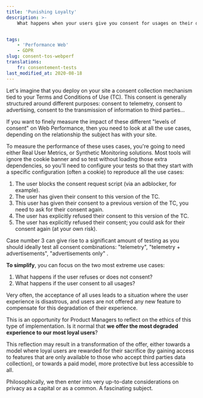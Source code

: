 ```yaml
---
title: 'Punishing Loyalty'
description: >-
    What happens when your users give you consent for usages on their data? Quite often, their Quality of Service deteriorates…


tags:
    - 'Performance Web'
    - GDPR
slug: consent-tos-webperf
translations:
    fr: consentement-tests
last_modified_at: 2020-08-18
---
```


Let's imagine that you deploy on your site a consent collection mechanism tied to your Terms and Conditions of Use (TC). This consent is generally structured around different purposes: consent to telemetry, consent to advertising, consent to the transmission of information to third parties...

If you want to finely measure the impact of these different "levels of consent" on Web Performance, then you need to look at all the use cases, depending on the relationship the subject has with your site.

To measure the performance of these uses cases, you're going to need either Real User Metrics, or Synthetic Monitoring solutions. Most tools will ignore the cookie banner and so test without loading those extra dependencies, so you'll need to configure your tests so that they start with a specific configuration (often a cookie) to reproduce all the use cases:

1. The user blocks the consent request script (via an adblocker, for example).
2. The user has given their consent to this version of the TC.
3. This user has given their consent to a previous version of the TC, you need to ask for their consent again.
4. The user has explicitly refused their consent to this version of the TC.
5. The user has explicitly refused their consent; you could ask for their consent again (at your own risk).

Case number 3 can give rise to a significant amount of testing as you should ideally test all consent combinations: "telemetry", "telemetry + advertisements", "advertisements only" .

**To simplify**, you can focus on the two most extreme use cases:

1. What happens if the user refuses or does not consent?
2. What happens if the user consent to all usages?

Very often, the acceptance of all uses leads to a situation where the user experience is disastrous, and users are not offered any new feature to compensate for this degradation of their experience.

This is an opportunity for Product Managers to reflect on the ethics of this type of implementation. Is it normal that **we offer the most degraded experience to our most loyal users**?

This reflection may result in a transformation of the offer, either towards a model where loyal users are rewarded for their sacrifice (by gaining access to features that are only available to those who accept third parties data collection), or towards a paid model, more protective but less accessible to all.

Philosophically, we then enter into very up-to-date considerations on privacy as a capital or as a common. A fascinating subject.
